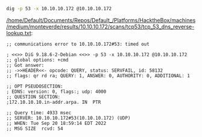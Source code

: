 ```bash
dig -p 53 -x 10.10.10.172 @10.10.10.172
```

[/home/Default/Documents/Repos/Default_/Platforms/HacktheBox/machines/medium/monteverde/results/10.10.10.172/scans/tcp53/tcp_53_dns_reverse-lookup.txt](file:///home/Default/Documents/Repos/Default_/Platforms/HacktheBox/machines/medium/monteverde/results/10.10.10.172/scans/tcp53/tcp_53_dns_reverse-lookup.txt):

```
;; communications error to 10.10.10.172#53: timed out

; <<>> DiG 9.18.6-2-Debian <<>> -p 53 -x 10.10.10.172 @10.10.10.172
;; global options: +cmd
;; Got answer:
;; ->>HEADER<<- opcode: QUERY, status: SERVFAIL, id: 58132
;; flags: qr rd ra; QUERY: 1, ANSWER: 0, AUTHORITY: 0, ADDITIONAL: 1

;; OPT PSEUDOSECTION:
; EDNS: version: 0, flags:; udp: 4000
;; QUESTION SECTION:
;172.10.10.10.in-addr.arpa.	IN	PTR

;; Query time: 4933 msec
;; SERVER: 10.10.10.172#53(10.10.10.172) (UDP)
;; WHEN: Tue Sep 20 18:59:14 EDT 2022
;; MSG SIZE  rcvd: 54



```
